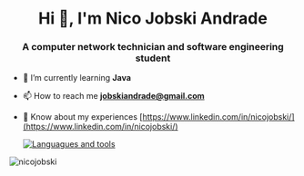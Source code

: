 <h1 align="center">Hi 👋, I'm Nico Jobski Andrade</h1>
<h3 align="center">A computer network technician and software engineering student</h3>

- 🌱 I’m currently learning **Java**

- 📫 How to reach me **jobskiandrade@gmail.com**

- 📄 Know about my experiences [https://www.linkedin.com/in/nicojobski/](https://www.linkedin.com/in/nicojobski/)

  [![Languagues and tools](https://skillicons.dev/icons?i=java,c,cpp,js,html,css,linux,windows)](https://skillicons.dev)
<p><img align="center" src="https://github-readme-streak-stats.herokuapp.com/?user=nicojobski&theme=dark" alt="nicojobski" /></p>
